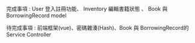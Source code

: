 完成事項 : User 登入註冊功能、 Inventory 編輯書籍狀態 、 Book 與 BorrowingRecord model

待完成事項 : 前端框架(vue)、密碼雜湊(Hash)、Book 與 BorrowingRecord的Service Controller